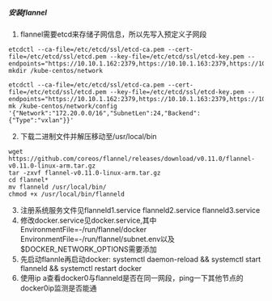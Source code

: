 ##### 安装flannel

1. flannel需要etcd来存储子网信息，所以先写入预定义子网段
```
etcdctl --ca-file=/etc/etcd/ssl/etcd-ca.pem --cert-file=/etc/etcd/ssl/etcd.pem --key-file=/etc/etcd/ssl/etcd-key.pem --endpoints="https://10.10.1.162:2379,https://10.10.1.163:2379,https://10.10.1.166:2379"  mkdir /kube-centos/network

etcdctl --ca-file=/etc/etcd/ssl/etcd-ca.pem --cert-file=/etc/etcd/ssl/etcd.pem --key-file=/etc/etcd/ssl/etcd-key.pem --endpoints="https://10.10.1.162:2379,https://10.10.1.163:2379,https://10.10.1.166:2379"  mk /kube-centos/network/config '{"Network":"172.20.0.0/16","SubnetLen":24,"Backend":{"Type":"vxlan"}}'
```
2. 下载二进制文件并解压移动至/usr/local/bin
```
wget https://github.com/coreos/flannel/releases/download/v0.11.0/flannel-v0.11.0-linux-arm.tar.gz
tar -zxvf flannel-v0.11.0-linux-arm.tar.gz
cd flannel*
mv flanneld /usr/local/bin/
chmod +x /usr/local/bin/flanneld
```
3. 注册系统服务文件见flanneld1.service flanneld2.service flanneld3.service
4. 修改docker.service见docker.service,其中EnvironmentFile=-/run/flannel/docker EnvironmentFile=-/run/flannel/subnet.env以及$DOCKER_NETWORK_OPTIONS需要添加
5. 先启动flannle再启动docker: systemctl daemon-reload && systemctl start flanneld && systemctl restart docker
6. 使用ip a查看docker0与flanneld是否在同一网段，ping一下其他节点的docker0ip监测是否能通